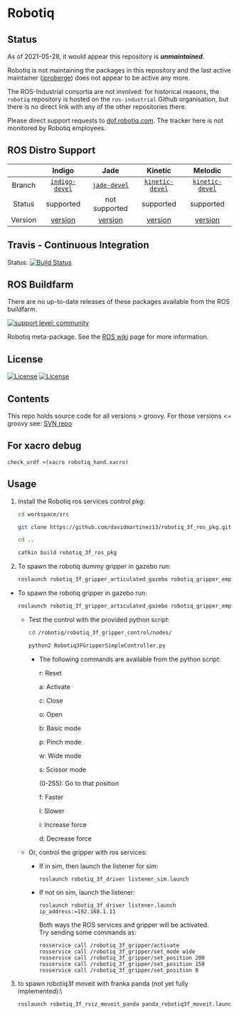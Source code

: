 # Robotiq

## Status

As of 2021-05-28, it would appear this repository is ***unmaintained***.

Robotiq is not maintaining the packages in this repository and the last active maintainer ([jproberge](https://github.com/jproberge)) does not appear to be active any more.

The ROS-Industrial consortia are not involved: for historical reasons, the `robotiq` repository is hosted on the `ros-industrial` Github organisation, but there is no direct link with any of the other repositories there.

Please direct support requests to [dof.robotiq.com](https://dof.robotiq.com/). The tracker here is not monitored by Robotiq employees.


## ROS Distro Support

|         | Indigo | Jade | Kinetic | Melodic |
|:-------:|:------:|:----:|:-------:|:-------:|
| Branch  | [`indigo-devel`](https://github.com/ros-industrial/robotiq/tree/indigo-devel) | [`jade-devel`](https://github.com/ros-industrial/robotiq/tree/jade-devel) | [`kinetic-devel`](https://github.com/ros-industrial/robotiq/tree/kinetic-devel) | [`kinetic-devel`](https://github.com/ros-industrial/robotiq/tree/kinetic-devel) |)
| Status  |  supported | not supported |  supported |  supported |
| Version | [version](http://repositories.ros.org/status_page/ros_indigo_default.html?q=robotiq) | [version](http://repositories.ros.org/status_page/ros_jade_default.html?q=robotiq) | [version](http://repositories.ros.org/status_page/ros_kinetic_default.html?q=robotiq) | [version](http://repositories.ros.org/status_page/ros_melodic_default.html?q=robotiq) |

## Travis - Continuous Integration

Status: [![Build Status](https://travis-ci.com/ros-industrial/robotiq.svg?branch=kinetic-devel)](https://travis-ci.com/ros-industrial/robotiq)

## ROS Buildfarm

There are no up-to-date releases of these packages available from the ROS buildfarm.

[![support level: community](https://img.shields.io/badge/support%20level-community-lightgray.svg)](http://rosindustrial.org/news/2016/10/7/better-supporting-a-growing-ros-industrial-software-platform)

Robotiq meta-package.  See the [ROS wiki][] page for more information. 

## License

[![License](https://img.shields.io/badge/License-Apache%202.0-blue.svg)](https://opensource.org/licenses/Apache-2.0)
[![License](https://img.shields.io/badge/License-BSD%203--Clause-blue.svg)](https://opensource.org/licenses/BSD-3-Clause)

## Contents

This repo holds source code for all versions > groovy. For those versions <= groovy see: [SVN repo][]

[ROS wiki]: http://ros.org/wiki/robotiq
[SVN repo]: https://code.google.com/p/swri-ros-pkg/source/browse
## For xacro debug
`check_urdf <(xacro robotiq_hand.xacro)`
## Usage
1. Install the Robotiq ros services control pkg:
    ```bash
    cd workspace/src

    git clone https://github.com/davidmartinez13/robotiq_3f_ros_pkg.git

    cd ..

    catkin build robotiq_3f_ros_pkg
    ```
2. To spawn the robotiq dummy gripper in gazebo run: 

    ```bash
    roslaunch robotiq_3f_gripper_articulated_gazebo robotiq_gripper_empty_world.launch
    ```
- To spawn the robotiq gripper in gazebo run: 

    ```bash
    roslaunch robotiq_3f_gripper_articulated_gazebo robotiq_gripper_empty_world_macro.launch
    ```

    - Test the control with the provided python script:
        ```bash
        cd /robotiq/robotiq_3f_gripper_control/nodes/

        python2 Robotiq3FGripperSimpleController.py
        ```
        - The following commands are available from the python script:
    
            r: Reset

            a: Activate

            c: Close

            o: Open

            b: Basic mode

            p: Pinch mode

            w: Wide mode

            s: Scissor mode

            (0-255): Go to that position

            f: Faster

            l: Slower

            i: Increase force

            d: Decrease force
    - Or, control the gripper with ros services:
        
        - If in sim, then launch the listener for sim:
            ```
            roslaunch robotiq_3f_driver listener_sim.launch
            ```
        - If not on sim, launch the listener:
            ```
            roslaunch robotiq_3f_driver listener.launch ip_address:=192.168.1.11
            ```
            Both ways the ROS services and gripper will be activated.\
            Try sending some commands as:

            ```
            rosservice call /robotiq_3f_gripper/activate
            rosservice call /robotiq_3f_gripper/set_mode wide
            rosservice call /robotiq_3f_gripper/set_position 200
            rosservice call /robotiq_3f_gripper/set_position 150
            rosservice call /robotiq_3f_gripper/set_position 0
            ```
3. to spawn robotiq3f moveit with franka panda (not yet fully implemented):\
    ```bash
    roslaunch robotiq_3f_rviz_moveit_panda panda_robotiq3f_moveit.launch
    ```